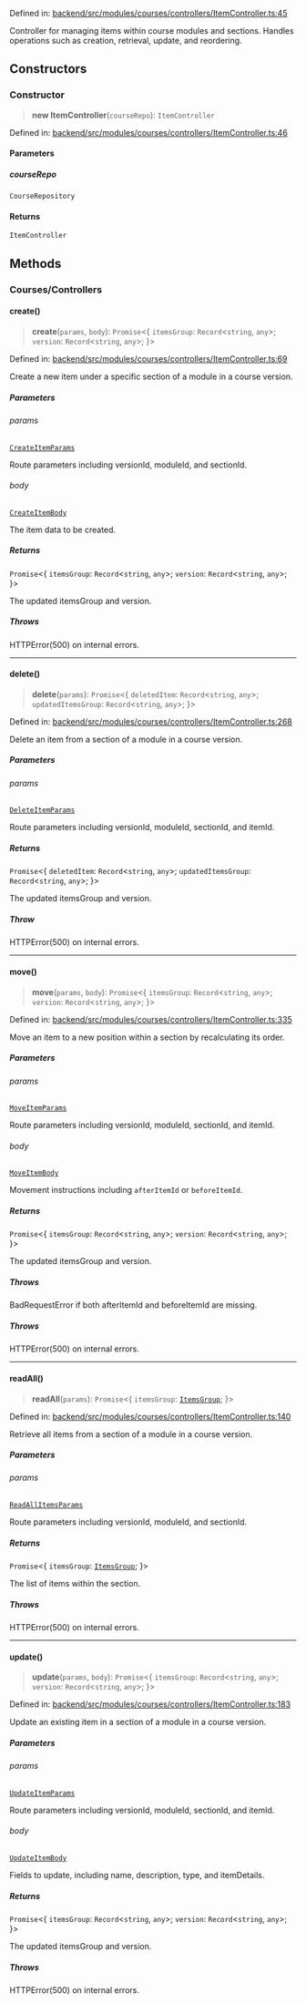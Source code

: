 Defined in: [backend/src/modules/courses/controllers/ItemController.ts:45](https://github.com/continuousactivelearning/vibe/blob/e164f8b2c6380dfb48305a4531b51d78f4a518e5/backend/src/modules/courses/controllers/ItemController.ts#L45)

Controller for managing items within course modules and sections.
Handles operations such as creation, retrieval, update, and reordering.

## Constructors

### Constructor

> **new ItemController**(`courseRepo`): `ItemController`

Defined in: [backend/src/modules/courses/controllers/ItemController.ts:46](https://github.com/continuousactivelearning/vibe/blob/e164f8b2c6380dfb48305a4531b51d78f4a518e5/backend/src/modules/courses/controllers/ItemController.ts#L46)

#### Parameters

##### courseRepo

`CourseRepository`

#### Returns

`ItemController`

## Methods

### Courses/Controllers

#### create()

> **create**(`params`, `body`): `Promise`\<\{ `itemsGroup`: `Record`\<`string`, `any`\>; `version`: `Record`\<`string`, `any`\>; \}\>

Defined in: [backend/src/modules/courses/controllers/ItemController.ts:69](https://github.com/continuousactivelearning/vibe/blob/e164f8b2c6380dfb48305a4531b51d78f4a518e5/backend/src/modules/courses/controllers/ItemController.ts#L69)

Create a new item under a specific section of a module in a course version.

##### Parameters

###### params

[`CreateItemParams`](../Validators/ItemValidators/courses.CreateItemParams.md)

Route parameters including versionId, moduleId, and sectionId.

###### body

[`CreateItemBody`](../Validators/ItemValidators/courses.CreateItemBody.md)

The item data to be created.

##### Returns

`Promise`\<\{ `itemsGroup`: `Record`\<`string`, `any`\>; `version`: `Record`\<`string`, `any`\>; \}\>

The updated itemsGroup and version.

##### Throws

HTTPError(500) on internal errors.

***

#### delete()

> **delete**(`params`): `Promise`\<\{ `deletedItem`: `Record`\<`string`, `any`\>; `updatedItemsGroup`: `Record`\<`string`, `any`\>; \}\>

Defined in: [backend/src/modules/courses/controllers/ItemController.ts:268](https://github.com/continuousactivelearning/vibe/blob/e164f8b2c6380dfb48305a4531b51d78f4a518e5/backend/src/modules/courses/controllers/ItemController.ts#L268)

Delete an item from a section of a module in a course version.

##### Parameters

###### params

[`DeleteItemParams`](../Validators/ItemValidators/courses.DeleteItemParams.md)

Route parameters including versionId, moduleId, sectionId, and itemId.

##### Returns

`Promise`\<\{ `deletedItem`: `Record`\<`string`, `any`\>; `updatedItemsGroup`: `Record`\<`string`, `any`\>; \}\>

The updated itemsGroup and version.

##### Throw

HTTPError(500) on internal errors.

***

#### move()

> **move**(`params`, `body`): `Promise`\<\{ `itemsGroup`: `Record`\<`string`, `any`\>; `version`: `Record`\<`string`, `any`\>; \}\>

Defined in: [backend/src/modules/courses/controllers/ItemController.ts:335](https://github.com/continuousactivelearning/vibe/blob/e164f8b2c6380dfb48305a4531b51d78f4a518e5/backend/src/modules/courses/controllers/ItemController.ts#L335)

Move an item to a new position within a section by recalculating its order.

##### Parameters

###### params

[`MoveItemParams`](../Validators/ItemValidators/courses.MoveItemParams.md)

Route parameters including versionId, moduleId, sectionId, and itemId.

###### body

[`MoveItemBody`](../Validators/ItemValidators/courses.MoveItemBody.md)

Movement instructions including `afterItemId` or `beforeItemId`.

##### Returns

`Promise`\<\{ `itemsGroup`: `Record`\<`string`, `any`\>; `version`: `Record`\<`string`, `any`\>; \}\>

The updated itemsGroup and version.

##### Throws

BadRequestError if both afterItemId and beforeItemId are missing.

##### Throws

HTTPError(500) on internal errors.

***

#### readAll()

> **readAll**(`params`): `Promise`\<\{ `itemsGroup`: [`ItemsGroup`](../Transformers/courses.ItemsGroup.md); \}\>

Defined in: [backend/src/modules/courses/controllers/ItemController.ts:140](https://github.com/continuousactivelearning/vibe/blob/e164f8b2c6380dfb48305a4531b51d78f4a518e5/backend/src/modules/courses/controllers/ItemController.ts#L140)

Retrieve all items from a section of a module in a course version.

##### Parameters

###### params

[`ReadAllItemsParams`](../Validators/ItemValidators/courses.ReadAllItemsParams.md)

Route parameters including versionId, moduleId, and sectionId.

##### Returns

`Promise`\<\{ `itemsGroup`: [`ItemsGroup`](../Transformers/courses.ItemsGroup.md); \}\>

The list of items within the section.

##### Throws

HTTPError(500) on internal errors.

***

#### update()

> **update**(`params`, `body`): `Promise`\<\{ `itemsGroup`: `Record`\<`string`, `any`\>; `version`: `Record`\<`string`, `any`\>; \}\>

Defined in: [backend/src/modules/courses/controllers/ItemController.ts:183](https://github.com/continuousactivelearning/vibe/blob/e164f8b2c6380dfb48305a4531b51d78f4a518e5/backend/src/modules/courses/controllers/ItemController.ts#L183)

Update an existing item in a section of a module in a course version.

##### Parameters

###### params

[`UpdateItemParams`](../Validators/ItemValidators/courses.UpdateItemParams.md)

Route parameters including versionId, moduleId, sectionId, and itemId.

###### body

[`UpdateItemBody`](../Validators/ItemValidators/courses.UpdateItemBody.md)

Fields to update, including name, description, type, and itemDetails.

##### Returns

`Promise`\<\{ `itemsGroup`: `Record`\<`string`, `any`\>; `version`: `Record`\<`string`, `any`\>; \}\>

The updated itemsGroup and version.

##### Throws

HTTPError(500) on internal errors.
